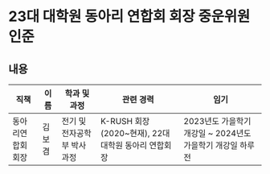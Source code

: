 23대 대학원 동아리 연합회 회장 중운위원 인준 
===

## 내용 
| 직책 | 이름 | 학과 및 과정 | 관련 경력 | 임기 |
|---|---|---|---|---|
| 동아리연합회 회장 | 김보겸 | 전기 및 전자공학부 박사과정 | K-RUSH 회장 (2020~현재), 22대 대학원 동아리 연합회장 | 2023년도 가을학기 개강일 ~ 2024년도 가을학기 개강일 하루 전 |

